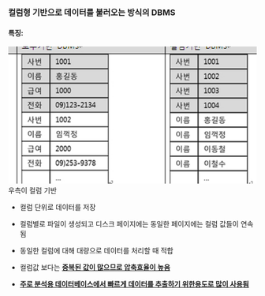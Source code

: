  ### 컬럼형 기반으로 데이터를 불러오는 방식의 DBMS

 #### 특징:
 
 ![Alt text](image-5.png) 우측이 컬럼 기반

 * 컬럼 단위로 데이터를 저장
 * 컬럼별로 파일이 생성되고 디스크 페이지에는 동일한 페이지에는 컬럼 값들이 연속됨
 * 동일한 컬럼에 대해 대량으로 데이터를 처리할 때 적합
 * 컬럼값 보다는 <b><u>중복된 값이 많으므로 압축효율이 높음

 * 주로 분석용 데이터베이스에서 빠르게 데이터를 추출하기 위한용도로 많이 사용됨
 
  
 

